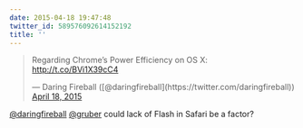 ```yaml
---
date: 2015-04-18 19:47:48
twitter_id: 589576092614152192
title: ''
---
```


<blockquote class="twitter-tweet"><p lang="en" dir="ltr">Regarding Chrome’s Power Efficiency on OS X: <a href="http://t.co/BVi1X39cC4">http://t.co/BVi1X39cC4</a></p>&mdash; Daring Fireball ([@daringfireball](https://twitter.com/daringfireball)) <a href="https://twitter.com/daringfireball/status/589554940407721984?ref_src=twsrc%5Etfw">April 18, 2015</a></blockquote>
<script async src="https://platform.twitter.com/widgets.js" charset="utf-8"></script>

[@daringfireball](https://twitter.com/daringfireball) [@gruber](https://twitter.com/gruber) could lack of Flash in Safari be a factor?
